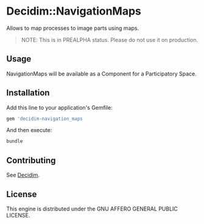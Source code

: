 # Decidim::NavigationMaps

Allows to map processes to image parts using maps.

> NOTE: This is in PREALPHA status. Please do not use it on production.

## Usage

NavigationMaps will be available as a Component for a Participatory
Space.

## Installation

Add this line to your application's Gemfile:

```ruby
gem 'decidim-navigation_maps
```

And then execute:

```bash
bundle
```

## Contributing

See [Decidim](https://github.com/decidim/decidim).

## License

This engine is distributed under the GNU AFFERO GENERAL PUBLIC LICENSE.
